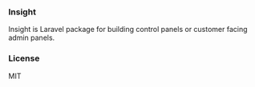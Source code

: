 ### Insight

Insight is Laravel package for building control panels or customer facing admin panels.

### License

MIT
